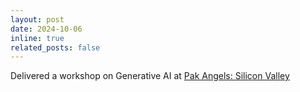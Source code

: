 ```yaml
---
layout: post
date: 2024-10-06
inline: true
related_posts: false
---
```


Delivered a workshop on Generative AI at [Pak Angels: Silicon Valley](https://www.linkedin.com/company/pakangels/)
